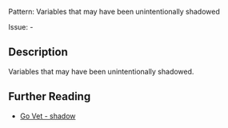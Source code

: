 Pattern: Variables that may have been unintentionally shadowed

Issue: -

## Description

Variables that may have been unintentionally shadowed.

## Further Reading

* [Go Vet - shadow](https://golang.org/cmd/vet/#hdr-Variables_that_may_have_been_unintentionally_shadowed)